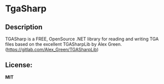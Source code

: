 # TgaSharp

## Description
TGASharp is a FREE, OpenSource .NET library for reading and writing TGA files based on the excellent TGASharpLib by Alex Green. (https://gitlab.com/Alex_Green/TGASharpLib)

## License:
**MIT**
